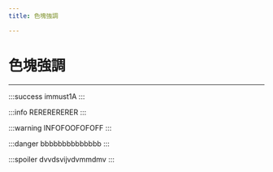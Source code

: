 ```yaml
---
title: 色塊強調

---
```


# 色塊強調
---
:::success
immust1A
:::

:::info
RERERERERER
:::

:::warning
INFOFOOFOFOFF
:::

:::danger
bbbbbbbbbbbbbb
:::

:::spoiler
dvvdsvijvdvmmdmv
:::